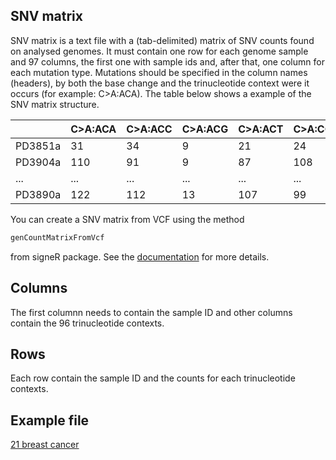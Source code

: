 ## SNV matrix

SNV matrix is a text file with a (tab-delimited) matrix of SNV counts found on analysed genomes. It must contain one row for each genome sample and 97 columns, the first one with sample ids and, after that, one column for each mutation type. Mutations should be specified in the column names (headers), by both the base change and the trinucleotide context were it occurs (for example: C>A:ACA). The table below shows a example of the SNV matrix structure.

<table class="table table-striped table-hover" style="margin-left: auto; margin-right: auto;">
 <thead>
  <tr>
   <th style="text-align:left;"> </th>
   <th style="text-align:left;"> C>A:ACA </th>
   <th style="text-align:left;"> C>A:ACC </th>
   <th style="text-align:left;"> C>A:ACG </th>
   <th style="text-align:left;"> C>A:ACT </th>
   <th style="text-align:left;"> C>A:CCA </th>
   <th style="text-align:left;"> ... </th>
   <th style="text-align:left;"> T>G:TTT </th>
  </tr>
 </thead>
<tbody>
  <tr>
   <td style="text-align:left;"> PD3851a </td>
   <td style="text-align:left;"> 31 </td>
   <td style="text-align:left;"> 34 </td>
   <td style="text-align:left;"> 9 </td>
   <td style="text-align:left;"> 21 </td>
   <td style="text-align:left;"> 24 </td>
   <td style="text-align:left;"> ... </td>
   <td style="text-align:left;"> 21 </td>
  </tr>
  <tr>
   <td style="text-align:left;"> PD3904a </td>
   <td style="text-align:left;"> 110 </td>
   <td style="text-align:left;"> 91 </td>
   <td style="text-align:left;"> 9 </td>
   <td style="text-align:left;"> 87 </td>
   <td style="text-align:left;"> 108 </td>
   <td style="text-align:left;"> ... </td>
   <td style="text-align:left;"> 77 </td>
  </tr>
  <tr>
   <td style="text-align:left;"> ... </td>
   <td style="text-align:left;"> ... </td>
   <td style="text-align:left;"> ... </td>
   <td style="text-align:left;"> ... </td>
   <td style="text-align:left;"> ... </td>
   <td style="text-align:left;"> ... </td>
   <td style="text-align:left;"> ... </td>
   <td style="text-align:left;"> ... </td>
  </tr>
  <tr>
   <td style="text-align:left;"> PD3890a </td>
   <td style="text-align:left;"> 122 </td>
   <td style="text-align:left;"> 112 </td>
   <td style="text-align:left;"> 13 </td>
   <td style="text-align:left;"> 107 </td>
   <td style="text-align:left;"> 99 </td>
   <td style="text-align:left;"> ... </td>
   <td style="text-align:left;"> 50 </td>
  </tr>
</tbody>
</table>

You can create a SNV matrix from VCF using the method 
```R
genCountMatrixFromVcf
```
from signeR package. See the [documentation](https://bioconductor.org/packages/release/bioc/vignettes/signeR/inst/doc/signeR-vignette.html#toc3) for more details. 

## Columns
The first columnn needs to contain the sample ID and other columns contain the 96 trinucleotide contexts.

## Rows
Each row contain the sample ID and the counts for each trinucleotide contexts.

## Example file

[21 breast cancer](https://raw.githubusercontent.com/TojalLab/signeR/devel/inst/extdata/21_breast_cancers.mutations.txt)
